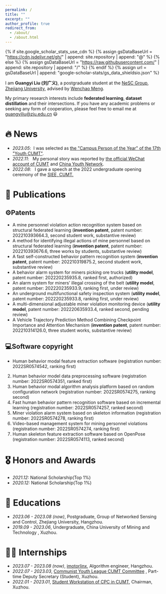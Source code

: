 ```yaml
---
permalink: /
title: ""
excerpt: ""
author_profile: true
redirect_from: 
  - /about/
  - /about.html
---
```


{% if site.google_scholar_stats_use_cdn %}
{% assign gsDataBaseUrl = "https://cdn.jsdelivr.net/gh/" | append: site.repository | append: "@" %}
{% else %}
{% assign gsDataBaseUrl = "https://raw.githubusercontent.com/" | append: site.repository | append: "/" %}
{% endif %}
{% assign url = gsDataBaseUrl | append: "google-scholar-stats/gs_data_shieldsio.json" %}

<span class='anchor' id='about-me'></span>

I am **Guangyi Liu (刘广义)**, a postgraduate student at the [NeSC Group](http://nesc.zju.edu.cn/#/), [Zhejiang University](https://www.zju.edu.cn/), advised by [Wenchao Meng](https://person.zju.edu.cn/wmeng).

My primary research interests include **federated learning**, **dataset distillation** and their intersections. If you have any academic problems or seeking any form of cooperation, please feel free to email me at guangyiliu@zju.edu.cn 😃

# 🔥 News

- *2023.05*: &nbsp;I was selected as [the "Campus Person of the Year" of the 17th "Youth CUMT"](https://mp.weixin.qq.com/s/67to047XQPHGbSgDeQd3RA). 
- *2022.11*: &nbsp; My personal story was reported by [the official WeChat account of CUMT](https://mp.weixin.qq.com/s?__biz=MzI1NDU4MTAzOA==&mid=2247612598&idx=1&sn=24bc3c61207020aa627edc09305c9895&chksm=e9c078f7deb7f1e170dbb56e5fb7086acde129dab29121a181c9b90ed8bedae934cb6e871902&scene=27) and [China Youth Network](http://news.cyol.com/gb/articles/2022-11/10/content_XOyq5CpYg.html).
- *2022.08*: &nbsp; I gave a speech at the 2022 undergraduate opening ceremony of the [SIEE, CUMT.](https://siee.cumt.edu.cn/)

# 📝 Publications

## ⚙️Patents

- A mine personnel violation action recognition system based on structural federated learning (**invention patent**, patent number: 202210393664.3, second student work, substantive review)
- A method for identifying illegal actions of mine personnel based on structural federated learning (**invention patent**, patent number: 202210393676.6, three works by students, substantive review)
- A fast self-constructed behavior pattern recognition system (**invention patent**, patent number: 202210319875.2, second student work, substantive review)
- A behavior alarm system for miners picking ore trucks (**utility model**, patent number: 202220235935.8, ranked first, authorized)
- An alarm system for miners’ illegal crossing of the belt (**utility model**, patent number: 202220235933.9, ranking first, under review)
- An underground multifunctional safety inspection system (**utility model**, patent number: 202220235933.8, ranking first, under review)
- A multi-dimensional adjustable miner violation monitoring device (**utility model**, patent number: 202220635933.4, ranked second, pending review)
- A Vehicle Trajectory Prediction Method Combining Checkpoint Importance and Attention Mechanism (**invention patent**, patent number: 202210314126.0, three student works, substantive review)

## 💻Software copyright

- Human behavior modal feature extraction software (registration number: 2022SR0574542, ranking first)
2. Human behavior model data preprocessing software (registration number: 2022SR0574351, ranked first)
3. Human behavior modal algorithm analysis platform based on random configuration network (registration number: 2022SR0574275, ranking second)
4. Fast human behavior pattern recognition software based on incremental learning (registration number: 2022SR0574257, ranked second)
5. Miner violation alarm system based on skeleton information (registration number: 2022SR0574278, ranking first)
6. Video-based management system for mining personnel violations (registration number: 2022SR0574274, ranking first)
7. Human skeleton feature extraction software based on OpenPose (registration number: 2022SR0574113, ranked second)

# 🎖 Honors and Awards

- *2021.12:* National Scholarship(Top 1%)
- *2020.12:* National Scholarship(Top 1%)

# 📖 Educations
- *2023.06 - 2023.08 (now)*, Postgraduate, Group of Networked Sensing and Control, Zhejiang University, Hangzhou.
- *2019.09 - 2023.06*, Undergraduate, China University of Mining and Technology , Xuzhou.

# 👨‍💼  Internships

- *2023.07 - 2023.08 (now)*, [imotorlinx](https://www.imotorlinx.com/), Algorithm engineer, Hangzhou.
- *2022.07 - 2023.03*, [Communist Youth League CUMT Committee](https://youth.cumt.edu.cn/) , Part-time Deputy Secretary (Student), Xuzhou.
- *2022.01 - 2023.01*, [Student Workstation of CPC in CUMT](https://baike.baidu.com/item/%E4%B8%AD%E5%9B%BD%E7%9F%BF%E4%B8%9A%E5%A4%A7%E5%AD%A6%E5%AD%A6%E7%94%9F%E5%85%9A%E5%91%98%E5%B7%A5%E4%BD%9C%E7%AB%99%E6%80%BB%E7%AB%99/4843975?fr=ge_ala), Chairman, Xuzhou.